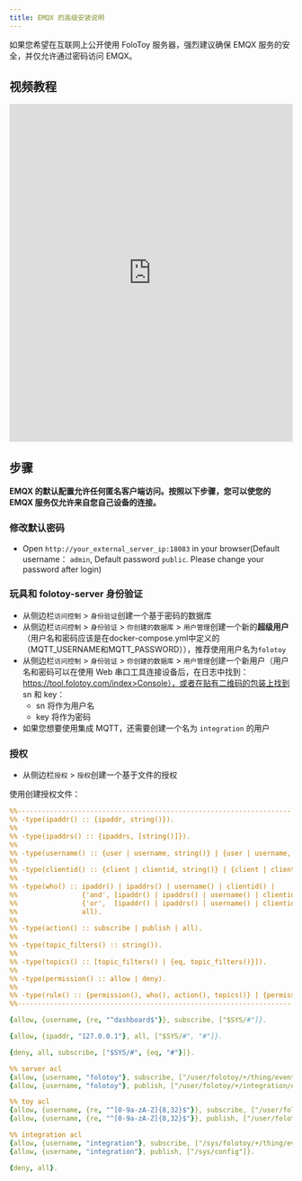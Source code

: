 ```yaml
---
title: EMQX 的高级安装说明
---
```


如果您希望在互联网上公开使用 FoloToy 服务器，强烈建议确保 EMQX 服务的安全，并仅允许通过密码访问 EMQX。

## 视频教程

<iframe width="100%" height="600" src="https://www.youtube.com/embed/3yW5260OTwY?si=SmQ_KHIQhXywoR30" title="YouTube video player" frameborder="0" allow="accelerometer; autoplay; clipboard-write; encrypted-media; gyroscope; picture-in-picture; web-share" allowfullscreen></iframe>

## 步骤

**EMQX 的默认配置允许任何匿名客户端访问。按照以下步骤，您可以使您的 EMQX 服务仅允许来自您自己设备的连接。**

### 修改默认密码

- Open `http://your_external_server_ip:18083` in your browser(Default username： `admin`, Default password `public`. Please change your password after login)

### 玩具和 folotoy-server 身份验证

- 从侧边栏`访问控制` > `身份验证`创建一个基于密码的数据库
- 从侧边栏`访问控制` > `身份验证` > `你创建的数据库` > `用户管理`创建一个新的**超级用户**（用户名和密码应该是在docker-compose.yml中定义的（MQTT_USERNAME和MQTT_PASSWORD）），推荐使用用户名为`folotoy`
- 从侧边栏`访问控制` > `身份验证` > `你创建的数据库` > `用户管理`创建一个新用户（用户名和密码可以在使用 Web 串口工具连接设备后，在日志中找到：https://tool.folotoy.com/index>Console），或者在贴有二维码的包装上找到 sn 和 key：
   - sn 将作为用户名
   - key 将作为密码
- 如果您想要使用集成 MQTT，还需要创建一个名为 `integration` 的用户

### 授权

- 从侧边栏`授权` > `授权`创建一个基于文件的授权

使用创建授权文件：

```yml title="acl.erlang"
%%--------------------------------------------------------------------
%% -type(ipaddr() :: {ipaddr, string()}).
%%
%% -type(ipaddrs() :: {ipaddrs, [string()]}).
%%
%% -type(username() :: {user | username, string()} | {user | username, {re, regex()}}).
%%
%% -type(clientid() :: {client | clientid, string()} | {client | clientid, {re, regex()}}).
%%
%% -type(who() :: ipaddr() | ipaddrs() | username() | clientid() |
%%                {'and', [ipaddr() | ipaddrs() | username() | clientid()]} |
%%                {'or',  [ipaddr() | ipaddrs() | username() | clientid()]} |
%%                all).
%%
%% -type(action() :: subscribe | publish | all).
%%
%% -type(topic_filters() :: string()).
%%
%% -type(topics() :: [topic_filters() | {eq, topic_filters()}]).
%%
%% -type(permission() :: allow | deny).
%%
%% -type(rule() :: {permission(), who(), action(), topics()} | {permission(), all}).
%%--------------------------------------------------------------------

{allow, {username, {re, "^dashboard$"}}, subscribe, ["$SYS/#"]}.

{allow, {ipaddr, "127.0.0.1"}, all, ["$SYS/#", "#"]}.

{deny, all, subscribe, ["$SYS/#", {eq, "#"}]}.

%% server acl
{allow, {username, "folotoy"}, subscribe, ["/user/folotoy/+/thing/event/post", "/user/folotoy/+/thing/command/callAck"]}.
{allow, {username, "folotoy"}, publish, ["/user/folotoy/+/integration/event/post", "/user/folotoy/+/thing/command/call"]}.

%% toy acl
{allow, {username, {re, "^[0-9a-zA-Z]{8,32}$"}}, subscribe, ["/user/folotoy/${username}/thing/command/call", "/user/folotoy/${username}/thing/event/postAck"]}.
{allow, {username, {re, "^[0-9a-zA-Z]{8,32}$"}}, publish, ["/user/folotoy/${username}/thing/command/callAck", "/user/folotoy/${username}/thing/event/post"]}.

%% integration acl
{allow, {username, "integration"}, subscribe, ["/sys/folotoy/+/thing/event/post", "/sys/configAck"]}.
{allow, {username, "integration"}, publish, ["/sys/config"]}.

{deny, all}.

```
